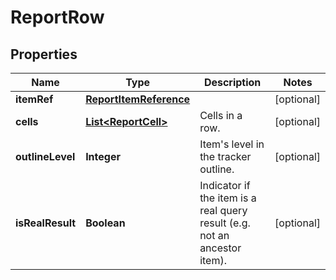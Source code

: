 

# ReportRow

## Properties

Name | Type | Description | Notes
------------ | ------------- | ------------- | -------------
**itemRef** | [**ReportItemReference**](ReportItemReference.md) |  |  [optional]
**cells** | [**List&lt;ReportCell&gt;**](ReportCell.md) | Cells in a row. |  [optional]
**outlineLevel** | **Integer** | Item&#39;s level in the tracker outline. |  [optional]
**isRealResult** | **Boolean** | Indicator if the item is a real query result (e.g. not an ancestor item). |  [optional]



